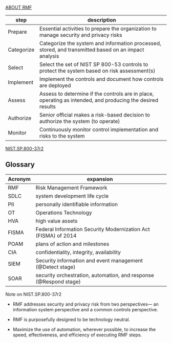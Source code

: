 [ABOUT RMF](https://csrc.nist.gov/projects/risk-management/about-rmf)

| step | description |
|-|-|
| Prepare | Essential activities to prepare the organization to manage security and privacy risks |
| Categorize | Categorize the system and information processed, stored, and transmitted based on an impact analysis |
| Select | Select the set of NIST SP 800-53 controls to protect the system based on risk assessment(s) |
| Implement |Implement the controls and document how controls are deployed |
| Assess | Assess to determine if the controls are in place, operating as intended, and producing the desired results |
| Authorize | Senior official makes a risk-based decision to authorize the system (to operate) |
| Monitor | Continuously monitor control implementation and risks to the system |

[NIST.SP.800-37r2](https://nvlpubs.nist.gov/nistpubs/SpecialPublications/NIST.SP.800-37r2.pdf)

## Glossary
| Acronym | expansion |
| -| -|
| RMF | Risk Management Framework |
| SDLC | system development life cycle |
| PII | personally identifiable information |
| OT | Operations Technology |
| HVA | high value assets |
| FISMA | Federal Information Security Modernization Act (FISMA) of 2014 |
| POAM | plans of action and milestones |
| CIA | confidentiality, integrity, availability |
| SIEM | Security information and event management (@Detect stage)|
| SOAR | security orchestration, automation, and response (@Respond stage) |

Note on NIST.SP.800-37r2

- RMF addresses security and privacy risk from two perspectives—
an information system perspective and a common controls perspective.

- RMF is purposefully designed to be technology neutral.

- Maximize the use of automation, wherever possible, to increase the speed,
effectiveness, and efficiency of executing RMF steps.





